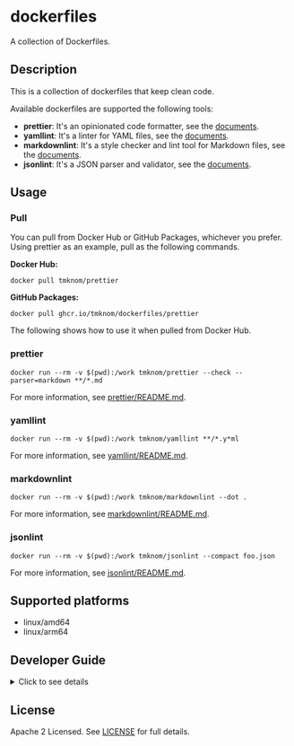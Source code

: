 # dockerfiles

A collection of Dockerfiles.

## Description

This is a collection of dockerfiles that keep clean code.

Available dockerfiles are supported the following tools:

- **prettier**: It's an opinionated code formatter, see the [documents](https://prettier.io/docs/en/).
- **yamllint**: It's a linter for YAML files, see the [documents](https://yamllint.readthedocs.io/en/stable/).
- **markdownlint**: It's a style checker and lint tool for Markdown files, see the [documents](https://github.com/DavidAnson/markdownlint).
- **jsonlint**: It's a JSON parser and validator, see the [documents](https://github.com/zaach/jsonlint).

## Usage

### Pull

You can pull from Docker Hub or GitHub Packages, whichever you prefer.
Using prettier as an example, pull as the following commands.

**Docker Hub:**

```shell
docker pull tmknom/prettier
```

**GitHub Packages:**

```shell
docker pull ghcr.io/tmknom/dockerfiles/prettier
```

The following shows how to use it when pulled from Docker Hub.

### prettier

```shell
docker run --rm -v $(pwd):/work tmknom/prettier --check --parser=markdown **/*.md
```

For more information, see [prettier/README.md](/prettier/README.md).

### yamllint

```shell
docker run --rm -v $(pwd):/work tmknom/yamllint **/*.y*ml
```

For more information, see [yamllint/README.md](/yamllint/README.md).

### markdownlint

```shell
docker run --rm -v $(pwd):/work tmknom/markdownlint --dot .
```

For more information, see [markdownlint/README.md](/markdownlint/README.md).

### jsonlint

```shell
docker run --rm -v $(pwd):/work tmknom/jsonlint --compact foo.json
```

For more information, see [jsonlint/README.md](/jsonlint/README.md).

## Supported platforms

- linux/amd64
- linux/arm64

## Developer Guide

<!-- markdownlint-disable MD033 -->
<details>
<summary>Click to see details</summary>

### Requirements

- [GNU Make](https://www.gnu.org/software/make/)
- [Docker](https://docs.docker.com/get-docker/)
- [GitHub CLI](https://cli.github.com/)

### Test

```shell
make test
```

### CI

- [Lint Docker](/.github/workflows/lint-docker.yml)
- [Lint YAML](/.github/workflows/lint-yaml.yml)
- [Lint Markdown](/.github/workflows/lint-markdown.yml)
- [Lint Shell](/.github/workflows/lint-shell.yml)
- [Lint Action](/.github/workflows/lint-action.yml)

### Release management

1. Update Dockerfile or package management file
2. Commit, push, and create a pull request
3. After merged, run [Workflows](/.github/workflows) with `release-` prefix automatically at GitHub Actions

Then, publishes Docker images to Docker Hub and GitHub Packages. :rocket:

### Dependency management

Use Dependabot version updates.
For more information, see [dependabot.yml](/.github/dependabot.yml).

### Versioning of the entire repository

#### 1. Bump up to a new version

Run the following command to bump up.

```shell
make bump
```

This command will execute the following steps:

1. Update [VERSION](/VERSION)
2. Commit, push, and create a pull request
3. Open the web browser automatically for reviewing pull request

Then review and merge, so the release is ready to go.

#### 2. Publish the new version

Run the following command to publish a new tag at GitHub.

```shell
make release
```

Finally, we can use the new version! :tada:

</details>
<!-- markdownlint-enable MD033 -->

## License

Apache 2 Licensed. See [LICENSE](/LICENSE) for full details.
